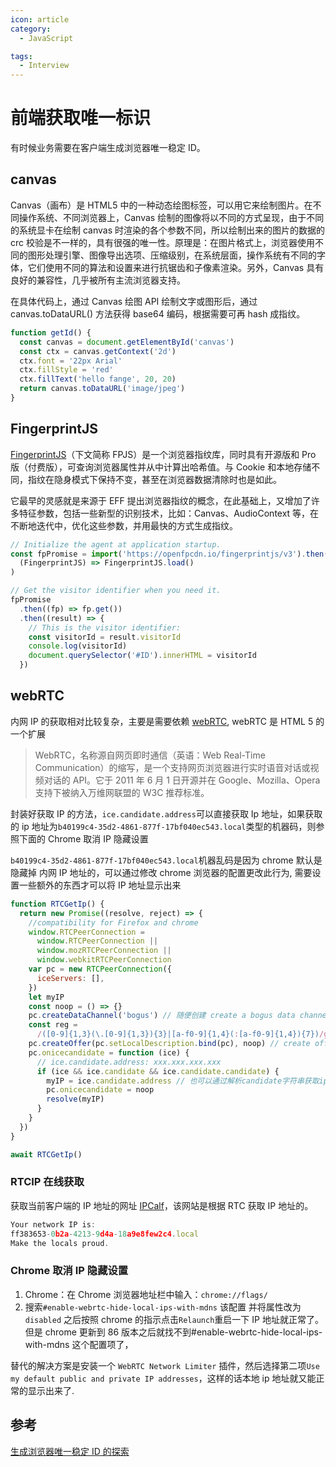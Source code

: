 ```yaml
---
icon: article
category:
  - JavaScript

tags:
  - Interview
---
```


# 前端获取唯一标识

有时候业务需要在客户端生成浏览器唯一稳定 ID。

## canvas

Canvas（画布）是 HTML5 中的一种动态绘图标签，可以用它来绘制图片。在不同操作系统、不同浏览器上，Canvas 绘制的图像将以不同的方式呈现，由于不同的系统显卡在绘制 canvas 时渲染的各个参数不同，所以绘制出来的图片的数据的 crc 校验是不一样的，具有很强的唯一性。原理是：在图片格式上，浏览器使用不同的图形处理引擎、图像导出选项、压缩级别，在系统层面，操作系统有不同的字体，它们使用不同的算法和设置来进行抗锯齿和子像素渲染。另外，Canvas 具有良好的兼容性，几乎被所有主流浏览器支持。

在具体代码上，通过 Canvas 绘图 API 绘制文字或图形后，通过 canvas.toDataURL() 方法获得 base64 编码，根据需要可再 hash 成指纹。

```javascript
function getId() {
  const canvas = document.getElementById('canvas')
  const ctx = canvas.getContext('2d')
  ctx.font = '22px Arial'
  ctx.fillStyle = 'red'
  ctx.fillText('hello fange', 20, 20)
  return canvas.toDataURL('image/jpeg')
}
```

## FingerprintJS

[FingerprintJS](https://github.com/fingerprintjs/fingerprintjs)（下文简称 FPJS）是一个浏览器指纹库，同时具有开源版和 Pro 版（付费版），可查询浏览器属性并从中计算出哈希值。与 Cookie 和本地存储不同，指纹在隐身模式下保持不变，甚至在浏览器数据清除时也是如此。

它最早的灵感就是来源于 EFF 提出浏览器指纹的概念，在此基础上，又增加了许多特征参数，包括一些新型的识别技术，比如：Canvas、AudioContext 等，在不断地迭代中，优化这些参数，并用最快的方式生成指纹。

```javascript
// Initialize the agent at application startup.
const fpPromise = import('https://openfpcdn.io/fingerprintjs/v3').then(
  (FingerprintJS) => FingerprintJS.load()
)

// Get the visitor identifier when you need it.
fpPromise
  .then((fp) => fp.get())
  .then((result) => {
    // This is the visitor identifier:
    const visitorId = result.visitorId
    console.log(visitorId)
    document.querySelector('#ID').innerHTML = visitorId
  })
```

## webRTC

内网 IP 的获取相对比较复杂，主要是需要依赖 [webRTC](https://developer.mozilla.org/zh-CN/docs/Web/API/RTCPeerConnection), webRTC 是 HTML 5 的一个扩展

> WebRTC，名称源自网页即时通信（英语：Web Real-Time Communication）的缩写，是一个支持网页浏览器进行实时语音对话或视频对话的 API。它于 2011 年 6 月 1 日开源并在 Google、Mozilla、Opera 支持下被纳入万维网联盟的 W3C 推荐标准。

封装好获取 IP 的方法，`ice.candidate.address`可以直接获取 Ip 地址，如果获取的 ip 地址为`b40199c4-35d2-4861-877f-17bf040ec543.local`类型的机器码，则参照下面的 Chrome 取消 IP 隐藏设置

`b40199c4-35d2-4861-877f-17bf040ec543.local`机器乱码是因为 chrome 默认是隐藏掉 内网 IP 地址的，可以通过修改 chrome 浏览器的配置更改此行为, 需要设置一些额外的东西才可以将 IP 地址显示出来

```javascript
function RTCGetIp() {
  return new Promise((resolve, reject) => {
    //compatibility for Firefox and chrome
    window.RTCPeerConnection =
      window.RTCPeerConnection ||
      window.mozRTCPeerConnection ||
      window.webkitRTCPeerConnection
    var pc = new RTCPeerConnection({
      iceServers: [],
    })
    let myIP
    const noop = () => {}
    pc.createDataChannel('bogus') // 随便创建 create a bogus data channel
    const reg =
      /([0-9]{1,3}(\.[0-9]{1,3}){3}|[a-f0-9]{1,4}(:[a-f0-9]{1,4}){7})/g
    pc.createOffer(pc.setLocalDescription.bind(pc), noop) // create offer and set local description
    pc.onicecandidate = function (ice) {
      // ice.candidate.address: xxx.xxx.xxx.xxx
      if (ice && ice.candidate && ice.candidate.candidate) {
        myIP = ice.candidate.address // 也可以通过解析candidate字符串获取ip reg.exec(ice.candidate.candidate)[1]
        pc.onicecandidate = noop
        resolve(myIP)
      }
    }
  })
}

await RTCGetIp()
```

### RTCIP 在线获取

获取当前客户端的 IP 地址的网址 [IPCalf](http://net.ipcalf.com/)，该网站是根据 RTC 获取 IP 地址的。

```javascript
Your network IP is:
ff383653-0b2a-4213-9d4a-18a9e8few2c4.local
Make the locals proud.
```

### Chrome 取消 IP 隐藏设置

1. Chrome：在 Chrome 浏览器地址栏中输入：`chrome://flags/`
2. 搜索`#enable-webrtc-hide-local-ips-with-mdns` 该配置 并将属性改为 `disabled`
   之后按照 chrome 的指示点击`Relaunch`重启一下 IP 地址就正常了。
   但是 chrome 更新到 86 版本之后就找不到#enable-webrtc-hide-local-ips-with-mdns 这个配置项了，

替代的解决方案是安装一个 `WebRTC Network Limiter` 插件，然后选择第二项`Use my default public and private IP addresses`，这样的话本地 ip 地址就又能正常的显示出来了.

## 参考

[生成浏览器唯一稳定 ID 的探索](https://zhuanlan.zhihu.com/p/400206593)
